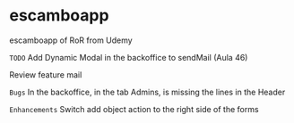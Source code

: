 # escamboapp
escamboapp of RoR from Udemy


`TODO`
Add Dynamic Modal in the backoffice to sendMail (Aula 46)

Review feature mail

`Bugs`
In the backoffice, in the tab Admins, is missing the lines in the Header

`Enhancements`
Switch add object action to the right side of the forms